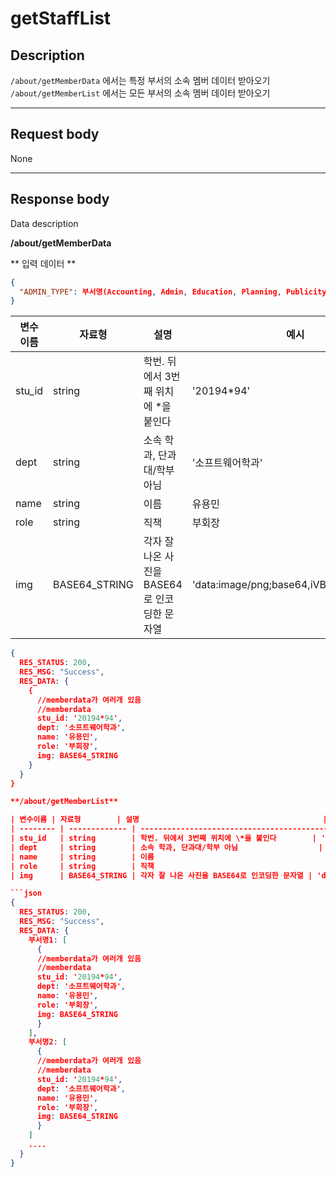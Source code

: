 # getStaffList

## Description

```/about/getMemberData``` 에서는 특정 부서의 소속 멤버 데이터 받아오기  
```/about/getMemberList``` 에서는 모든 부서의 소속 멤버 데이터 받아오기

---

## Request body

None

---

## Response body

Data description

**/about/getMemberData**

** 입력 데이터 **
```json
{
  "ADMIN_TYPE": 부서명(Accounting, Admin, Education, Planning, Publicity) 중 하나
}

```

| 변수이름 | 자료형        | 설명                                         | 예시                                    |
| -------- | ------------- | -------------------------------------------- | --------------------------------------- |
| stu_id   | string        | 학번. 뒤에서 3번째 위치에 \*을 붙인다        | '20194\*94'                             |
| dept     | string        | 소속 학과, 단과대/학부 아님                  | '소프트웨어학과'                        |
| name     | string        | 이름                                         | 유용민                                  |
| role     | string        | 직책                                         | 부회장                                  |
| img      | BASE64_STRING | 각자 잘 나온 사진을 BASE64로 인코딩한 문자열 | 'data:image/png;base64,iVBORw0KGgoA...' |

```json
{
  RES_STATUS: 200,
  RES_MSG: "Success",
  RES_DATA: {
    {
      //memberdata가 여러개 있음
      //memberdata
      stu_id: '20194*94',
      dept: '소프트웨어학과',
      name: '유용민',
      role: '부회장',
      img: BASE64_STRING
    }
  }
}

**/about/getMemberList**

| 변수이름 | 자료형        | 설명                                         | 예시                                    |
| -------- | ------------- | -------------------------------------------- | --------------------------------------- |
| stu_id   | string        | 학번. 뒤에서 3번째 위치에 \*을 붙인다        | '20194\*94'                             |
| dept     | string        | 소속 학과, 단과대/학부 아님                  | '소프트웨어학과'                        |
| name     | string        | 이름                                         | 유용민                                  |
| role     | string        | 직책                                         | 부회장                                  |
| img      | BASE64_STRING | 각자 잘 나온 사진을 BASE64로 인코딩한 문자열 | 'data:image/png;base64,iVBORw0KGgoA...' |

```json
{
  RES_STATUS: 200,
  RES_MSG: "Success",
  RES_DATA: {
    부서명1: [
      {
      //memberdata가 여러개 있음
      //memberdata
      stu_id: '20194*94',
      dept: '소프트웨어학과',
      name: '유용민',
      role: '부회장',
      img: BASE64_STRING
      }
    ],
    부서명2: [
      {
      //memberdata가 여러개 있음
      //memberdata
      stu_id: '20194*94',
      dept: '소프트웨어학과',
      name: '유용민',
      role: '부회장',
      img: BASE64_STRING
      }
    ]
    ....
  }
}
```
